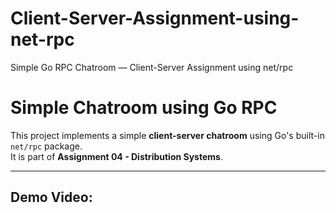 # Client-Server-Assignment-using-net-rpc
Simple Go RPC Chatroom — Client-Server Assignment using net/rpc

# Simple Chatroom using Go RPC

This project implements a simple **client-server chatroom** using Go's built-in `net/rpc` package.  
It is part of **Assignment 04 - Distribution Systems**.

---

##  Demo Video:


